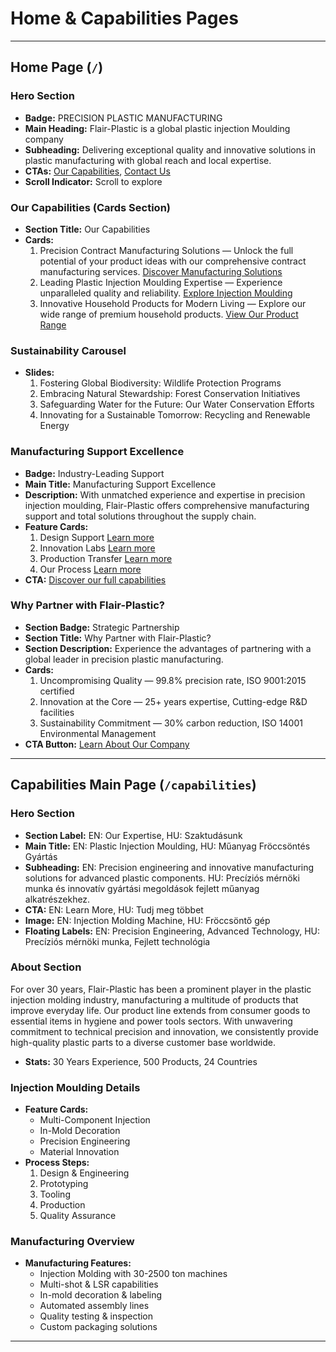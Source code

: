 # Home & Capabilities Pages

---

## Home Page (`/`)

### Hero Section
- **Badge:** PRECISION PLASTIC MANUFACTURING
- **Main Heading:** Flair-Plastic is a global plastic injection Moulding company
- **Subheading:** Delivering exceptional quality and innovative solutions in plastic manufacturing with global reach and local expertise.
- **CTAs:** [Our Capabilities](/capabilities), [Contact Us](/contact)
- **Scroll Indicator:** Scroll to explore

### Our Capabilities (Cards Section)
- **Section Title:** Our Capabilities
- **Cards:**
  1. Precision Contract Manufacturing Solutions — Unlock the full potential of your product ideas with our comprehensive contract manufacturing services. [Discover Manufacturing Solutions](/capabilities/contract-manufacturing)
  2. Leading Plastic Injection Moulding Expertise — Experience unparalleled quality and reliability. [Explore Injection Moulding](/capabilities/plastic-injection)
  3. Innovative Household Products for Modern Living — Explore our wide range of premium household products. [View Our Product Range](/capabilities/household-products)

### Sustainability Carousel
- **Slides:**
  1. Fostering Global Biodiversity: Wildlife Protection Programs
  2. Embracing Natural Stewardship: Forest Conservation Initiatives
  3. Safeguarding Water for the Future: Our Water Conservation Efforts
  4. Innovating for a Sustainable Tomorrow: Recycling and Renewable Energy

### Manufacturing Support Excellence
- **Badge:** Industry-Leading Support
- **Main Title:** Manufacturing Support Excellence
- **Description:** With unmatched experience and expertise in precision injection moulding, Flair-Plastic offers comprehensive manufacturing support and total solutions throughout the supply chain.
- **Feature Cards:**
  1. Design Support [Learn more](/services#design-support)
  2. Innovation Labs [Learn more](/services#innovation-labs)
  3. Production Transfer [Learn more](/services#production-transfer)
  4. Our Process [Learn more](/services#our-process)
- **CTA:** [Discover our full capabilities](/services)

### Why Partner with Flair-Plastic?
- **Section Badge:** Strategic Partnership
- **Section Title:** Why Partner with Flair-Plastic?
- **Section Description:** Experience the advantages of partnering with a global leader in precision plastic manufacturing.
- **Cards:**
  1. Uncompromising Quality — 99.8% precision rate, ISO 9001:2015 certified
  2. Innovation at the Core — 25+ years expertise, Cutting-edge R&D facilities
  3. Sustainability Commitment — 30% carbon reduction, ISO 14001 Environmental Management
- **CTA Button:** [Learn About Our Company](/about)

---

## Capabilities Main Page (`/capabilities`)

### Hero Section
- **Section Label:** EN: Our Expertise, HU: Szaktudásunk
- **Main Title:** EN: Plastic Injection Moulding, HU: Műanyag Fröccsöntés Gyártás
- **Subheading:** EN: Precision engineering and innovative manufacturing solutions for advanced plastic components. HU: Precíziós mérnöki munka és innovatív gyártási megoldások fejlett műanyag alkatrészekhez.
- **CTA:** EN: Learn More, HU: Tudj meg többet
- **Image:** EN: Injection Molding Machine, HU: Fröccsöntő gép
- **Floating Labels:** EN: Precision Engineering, Advanced Technology, HU: Precíziós mérnöki munka, Fejlett technológia

### About Section
For over 30 years, Flair-Plastic has been a prominent player in the plastic injection molding industry, manufacturing a multitude of products that improve everyday life. Our product line extends from consumer goods to essential items in hygiene and power tools sectors. With unwavering commitment to technical precision and innovation, we consistently provide high-quality plastic parts to a diverse customer base worldwide.
- **Stats:** 30 Years Experience, 500 Products, 24 Countries

### Injection Moulding Details
- **Feature Cards:**
  - Multi-Component Injection
  - In-Mold Decoration
  - Precision Engineering
  - Material Innovation
- **Process Steps:**
  1. Design & Engineering
  2. Prototyping
  3. Tooling
  4. Production
  5. Quality Assurance

### Manufacturing Overview
- **Manufacturing Features:**
  - Injection Molding with 30-2500 ton machines
  - Multi-shot & LSR capabilities
  - In-mold decoration & labeling
  - Automated assembly lines
  - Quality testing & inspection
  - Custom packaging solutions

---
